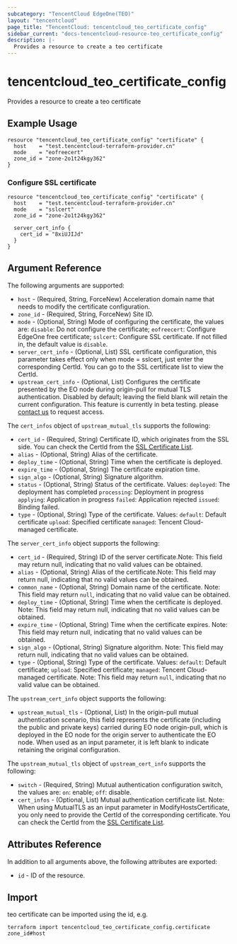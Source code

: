 ```yaml
---
subcategory: "TencentCloud EdgeOne(TEO)"
layout: "tencentcloud"
page_title: "TencentCloud: tencentcloud_teo_certificate_config"
sidebar_current: "docs-tencentcloud-resource-teo_certificate_config"
description: |-
  Provides a resource to create a teo certificate
---
```


# tencentcloud_teo_certificate_config

Provides a resource to create a teo certificate

## Example Usage

```hcl
resource "tencentcloud_teo_certificate_config" "certificate" {
  host    = "test.tencentcloud-terraform-provider.cn"
  mode    = "eofreecert"
  zone_id = "zone-2o1t24kgy362"
}
```

### Configure SSL certificate

```hcl
resource "tencentcloud_teo_certificate_config" "certificate" {
  host    = "test.tencentcloud-terraform-provider.cn"
  mode    = "sslcert"
  zone_id = "zone-2o1t24kgy362"

  server_cert_info {
    cert_id = "8xiUJIJd"
  }
}
```

## Argument Reference

The following arguments are supported:

* `host` - (Required, String, ForceNew) Acceleration domain name that needs to modify the certificate configuration.
* `zone_id` - (Required, String, ForceNew) Site ID.
* `mode` - (Optional, String) Mode of configuring the certificate, the values are: `disable`: Do not configure the certificate; `eofreecert`: Configure EdgeOne free certificate; `sslcert`: Configure SSL certificate. If not filled in, the default value is `disable`.
* `server_cert_info` - (Optional, List) SSL certificate configuration, this parameter takes effect only when mode = sslcert, just enter the corresponding CertId. You can go to the SSL certificate list to view the CertId.
* `upstream_cert_info` - (Optional, List) Configures the certificate presented by the EO node during origin-pull for mutual TLS authentication. Disabled by default; leaving the field blank will retain the current configuration. This feature is currently in beta testing. please [contact us](https://cloud.tencent.com/online-service) to request access.

The `cert_infos` object of `upstream_mutual_tls` supports the following:

* `cert_id` - (Required, String) Certificate ID, which originates from the SSL side. You can check the CertId from the [SSL Certificate List](https://console.cloud.tencent.com/ssl).
* `alias` - (Optional, String) Alias of the certificate.
* `deploy_time` - (Optional, String) Time when the certificate is deployed.
* `expire_time` - (Optional, String) The certificate expiration time.
* `sign_algo` - (Optional, String) Signature algorithm.
* `status` - (Optional, String) Status of the certificate. Values:
`deployed`: The deployment has completed
`processing`: Deployment in progress
`applying`: Application in progress
`failed`: Application rejected
`issued`: Binding failed.
* `type` - (Optional, String) Type of the certificate. Values: `default`: Default certificate `upload`: Specified certificate `managed`: Tencent Cloud-managed certificate.

The `server_cert_info` object supports the following:

* `cert_id` - (Required, String) ID of the server certificate.Note: This field may return null, indicating that no valid values can be obtained.
* `alias` - (Optional, String) Alias of the certificate.Note: This field may return null, indicating that no valid values can be obtained.
* `common_name` - (Optional, String) Domain name of the certificate. Note: This field may return `null`, indicating that no valid value can be obtained.
* `deploy_time` - (Optional, String) Time when the certificate is deployed. Note: This field may return null, indicating that no valid values can be obtained.
* `expire_time` - (Optional, String) Time when the certificate expires. Note: This field may return null, indicating that no valid values can be obtained.
* `sign_algo` - (Optional, String) Signature algorithm. Note: This field may return null, indicating that no valid values can be obtained.
* `type` - (Optional, String) Type of the certificate. Values: `default`: Default certificate; `upload`: Specified certificate; `managed`: Tencent Cloud-managed certificate. Note: This field may return `null`, indicating that no valid value can be obtained.

The `upstream_cert_info` object supports the following:

* `upstream_mutual_tls` - (Optional, List) In the origin-pull mutual authentication scenario, this field represents the certificate (including the public and private keys) carried during EO node origin-pull, which is deployed in the EO node for the origin server to authenticate the EO node. When used as an input parameter, it is left blank to indicate retaining the original configuration.

The `upstream_mutual_tls` object of `upstream_cert_info` supports the following:

* `switch` - (Required, String) Mutual authentication configuration switch, the values are: `on`: enable; `off`: disable.
* `cert_infos` - (Optional, List) Mutual authentication certificate list.
Note: When using MutualTLS as an input parameter in ModifyHostsCertificate, you only need to provide the CertId of the corresponding certificate. You can check the CertId from the [SSL Certificate List](https://console.cloud.tencent.com/ssl).

## Attributes Reference

In addition to all arguments above, the following attributes are exported:

* `id` - ID of the resource.



## Import

teo certificate can be imported using the id, e.g.

```
terraform import tencentcloud_teo_certificate_config.certificate zone_id#host
```

